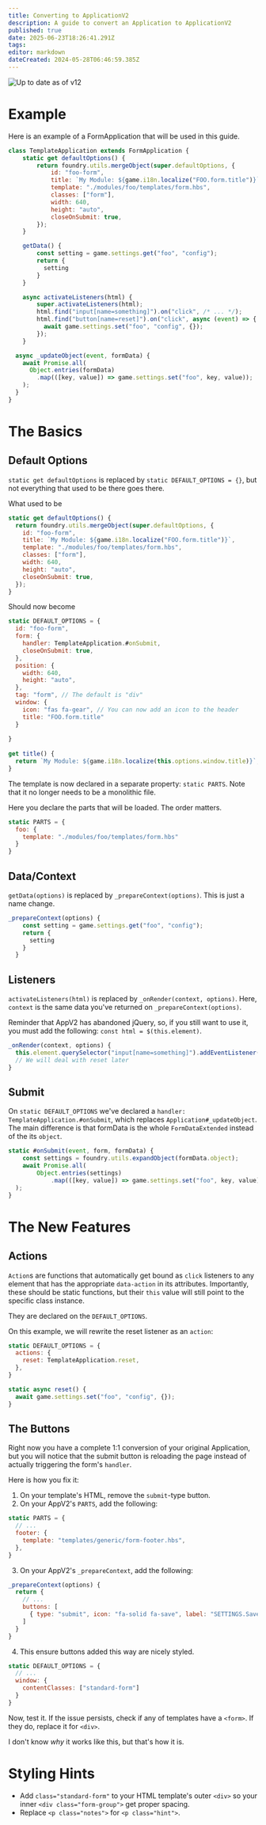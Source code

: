 ```yaml
---
title: Converting to ApplicationV2
description: A guide to convert an Application to ApplicationV2
published: true
date: 2025-06-23T18:26:41.291Z
tags: 
editor: markdown
dateCreated: 2024-05-28T06:46:59.385Z
---
```


![Up to date as of v12](https://img.shields.io/badge/FoundryVTT-v12-informational)

# Example
Here is an example of a FormApplication that will be used in this guide.

```javascript
class TemplateApplication extends FormApplication {
	static get defaultOptions() {
		return foundry.utils.mergeObject(super.defaultOptions, {
		  	id: "foo-form",
			title: `My Module: ${game.i18n.localize("FOO.form.title")}`,
			template: "./modules/foo/templates/form.hbs",
			classes: ["form"],
			width: 640,
			height: "auto",
			closeOnSubmit: true,
		});
	}

	getData() {
		const setting = game.settings.get("foo", "config");
		return {
		  setting
		}
	}

	async activateListeners(html) {
		super.activateListeners(html);
		html.find("input[name=something]").on("click", /* ... */);
		html.find("button[name=reset]").on("click", async (event) => {
		  await game.settings.set("foo", "config", {});
		});
	}

  async _updateObject(event, formData) {
    await Promise.all(
      Object.entries(formData)
      	.map(([key, value]) => game.settings.set("foo", key, value));
    );
  }
}
```
# The Basics
## Default Options
`static get defaultOptions` is replaced by `static DEFAULT_OPTIONS = {}`, but not everything that used to be there goes there.

What used to be
```js
static get defaultOptions() {
  return foundry.utils.mergeObject(super.defaultOptions, {
    id: "foo-form",
    title: `My Module: ${game.i18n.localize("FOO.form.title")}`,
    template: "./modules/foo/templates/form.hbs",
    classes: ["form"],
    width: 640,
    height: "auto",
    closeOnSubmit: true,
  });
}
```

Should now become

```js
static DEFAULT_OPTIONS = {
  id: "foo-form",
  form: {
    handler: TemplateApplication.#onSubmit,
    closeOnSubmit: true,
  },
  position: {
    width: 640,
    height: "auto",
  },
  tag: "form", // The default is "div"
  window: {
    icon: "fas fa-gear", // You can now add an icon to the header
    title: "FOO.form.title"
  }
  
}
  
get title() {
  return `My Module: ${game.i18n.localize(this.options.window.title)}`;
}
```

The template is now declared in a separate property: `static PARTS`. Note that it no longer needs to be a monolithic file.

Here you declare the parts that will be loaded. The order matters.

```js
static PARTS = {
  foo: {
    template: "./modules/foo/templates/form.hbs"
  }
}
```

## Data/Context
`getData(options)` is replaced by `_prepareContext(options)`. This is just a name change.

```js
_prepareContext(options) {
    const setting = game.settings.get("foo", "config");
    return {
      setting
    }
  }
```

## Listeners
`activateListeners(html)` is replaced by `_onRender(context, options)`. Here, `context` is the same data you've returned on `_prepareContext(options)`.

Reminder that AppV2 has abandoned jQuery, so, if you still want to use it, you must add the following: `const html = $(this.element)`.

```js
_onRender(context, options) {
  this.element.querySelector("input[name=something]").addEventListener("click", /* ... */);
  // We will deal with reset later
}
```

## Submit
On `static DEFAULT_OPTIONS` we've declared a `handler: TemplateApplication.#onSubmit`, which replaces `Application#_updateObject`.
The main difference is that formData is the whole `FormDataExtended` instead of the its `object`.

```js
static #onSubmit(event, form, formData) {
    const settings = foundry.utils.expandObject(formData.object);
	await Promise.all(
		Object.entries(settings)
			.map(([key, value]) => game.settings.set("foo", key, value))
  );
}
```

# The New Features
## Actions
`Action`s are functions that automatically get bound as `click` listeners to any element that has the appropriate `data-action` in its attributes. Importantly, these should be static functions, but their `this` value will still point to the specific class instance.

They are declared on the `DEFAULT_OPTIONS`.

On this example, we will rewrite the reset listener as an `action`:
```js
static DEFAULT_OPTIONS = {
  actions: {
    reset: TemplateApplication.reset,
  },
}

static async reset() {
  await game.settings.set("foo", "config", {});
}
```

## The Buttons
Right now you have a complete 1:1 conversion of your original Application, but you will notice that the submit button is reloading the page instead of actually triggering the form's `handler`.

Here is how you fix it:
1) On your template's HTML, remove the `submit`-type button.
2) On your AppV2's `PARTS`, add the following:
```js
static PARTS = {
  // ...
  footer: {
    template: "templates/generic/form-footer.hbs",
  },
}
```
3) On your AppV2's `_prepareContext`, add the following:
```js
_prepareContext(options) {
  return {
    // ...
    buttons: [
      { type: "submit", icon: "fa-solid fa-save", label: "SETTINGS.Save" }
    ]
  }
}
```
4) This ensure buttons added this way are nicely styled.
```js
static DEFAULT_OPTIONS = {
  // ...
  window: {
    contentClasses: ["standard-form"]
  }
}
```

Now, test it. If the issue persists, check if any of templates have a `<form>`. If they do, replace it for `<div>`.

I don't know *why* it works like this, but that's how it is.

# Styling Hints
- Add `class="standard-form"` to your HTML template's outer `<div>` so your inner `<div class="form-group">` get proper spacing.
- Replace `<p class="notes">` for `<p class="hint">`.